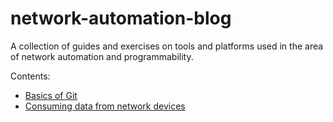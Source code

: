 # network-automation-blog
A collection of guides and exercises on tools and platforms used in the area of network automation and programmability.

Contents:
- [Basics of Git](notes/git.md)
- [Consuming data from network devices](notes/consuming-data.md)